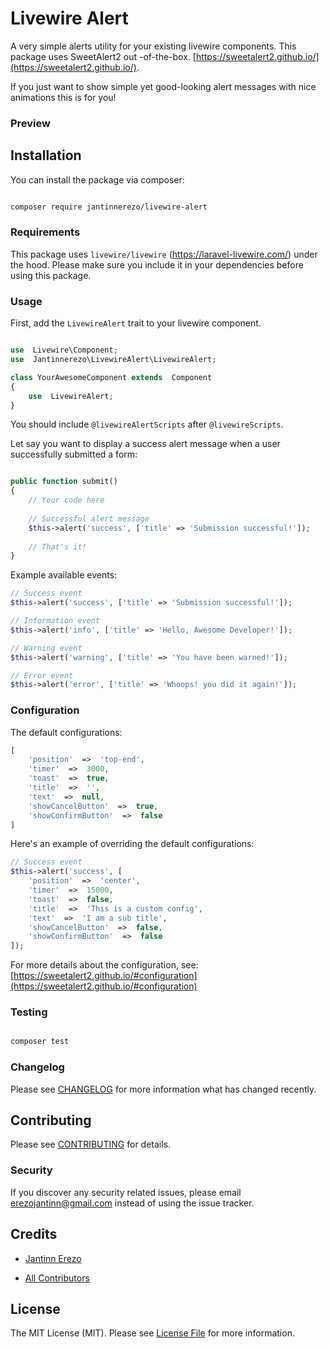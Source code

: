 
# Livewire Alert

A very simple alerts utility for your existing livewire components. This package uses SweetAlert2 out -of-the-box. [https://sweetalert2.github.io/](https://sweetalert2.github.io/).

If you just want to show simple yet good-looking alert messages with nice animations this is for you!

### Preview



## Installation

You can install the package via composer:

```bash

composer require jantinnerezo/livewire-alert

```

### Requirements

This package uses `livewire/livewire` (https://laravel-livewire.com/) under the hood.
Please make sure you include  it in your dependencies before using this package.

### Usage

First, add the `LivewireAlert` trait to your livewire component.
``` php

use  Livewire\Component;
use  Jantinnerezo\LivewireAlert\LivewireAlert;

class YourAwesomeComponent extends  Component  
{  
	use  LivewireAlert;  
}

```
You should include `@livewireAlertScripts`  after `@livewireScripts`.

Let say you want to display a success alert message when a user successfully submitted a form:
``` php

public function submit()
{
	// Your code here
	
	// Successful alert message
	$this->alert('success', ['title' => 'Submission successful!']);
	
	// That's it!
}

```

Example available events:

``` php
// Success event
$this->alert('success', ['title' => 'Submission successful!']);

// Information event
$this->alert('info', ['title' => 'Hello, Awesome Developer!']);

// Warning event
$this->alert('warning', ['title' => 'You have been warned!']);

// Error event
$this->alert('error', ['title' => 'Whoops! you did it again!']);

```
### Configuration
The default configurations:
``` php
[
	'position'  =>  'top-end',
	'timer'  =>  3000,
	'toast'  =>  true,
	'title'  =>  '',
	'text'  =>  null,
	'showCancelButton'  =>  true,
	'showConfirmButton'  =>  false
]
```
Here's an example of overriding the default configurations:

``` php
// Success event
$this->alert('success', [
	'position'  =>  'center',
	'timer'  =>  15000,
	'toast'  =>  false,
	'title'  =>  'This is a custom config',
	'text'  =>  'I am a sub title',
	'showCancelButton'  =>  false,
	'showConfirmButton'  =>  false
]);
```
For more details about the configuration, see:
[https://sweetalert2.github.io/#configuration](https://sweetalert2.github.io/#configuration)
### Testing

  

``` bash

composer test

```

  

### Changelog

  

Please see [CHANGELOG](CHANGELOG.md) for more information what has changed recently.

  

## Contributing

  

Please see [CONTRIBUTING](CONTRIBUTING.md) for details.

  

### Security

  

If you discover any security related issues, please email erezojantinn@gmail.com instead of using the issue tracker.

  

## Credits

  

-  [Jantinn Erezo](https://github.com/jantinnerezo)

-  [All Contributors](../../contributors)

  

## License

  

The MIT License (MIT). Please see [License File](LICENSE.md) for more information.

 
